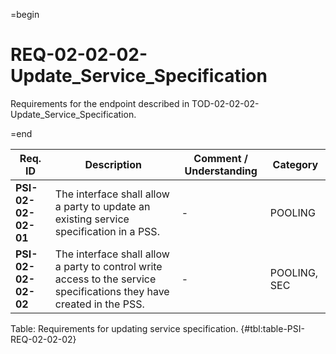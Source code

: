 =begin

# REQ-02-02-02-Update_Service_Specification

Requirements for the endpoint described in TOD-02-02-02-Update_Service_Specification.

=end

| Req. ID | Description | Comment / Understanding | Category |
| ------- | ----------- | ----------------------- | -------- |
| __PSI-02-02-02-01__ | The interface shall allow a party to update an existing service specification in a PSS. | - | POOLING |
| __PSI-02-02-02-02__ | The interface shall allow a party to control write access to the service specifications they have created in the PSS. | - | POOLING, SEC |

Table: Requirements for updating service specification. {#tbl:table-PSI-REQ-02-02-02}
